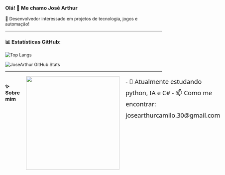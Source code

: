 ### Olá! 👋 Me chamo José Arthur

🎯 Desenvolvedor interessado em projetos de tecnologia, jogos e automação!

---
### 📊 Estatísticas GitHub:

![Top Langs](https://github-readme-stats.vercel.app/api/top-langs/?username=JoseArthurCamiloDosAnjos&layout=compact&langs_count=6&theme=tokyonight)

![JoseArthur GitHub Stats](https://github-readme-stats.vercel.app/api?username=JoseArthurCamiloDosAnjos&show_icons=true&theme=tokyonight)

---
<div style="display: flex; align-items: flex-start; gap: 20px;">
  
### ✨ Sobre mim
  
<img src="https://cdn.discordapp.com/attachments/726187588515528815/1370416835991830578/Jos1.gif?ex=681f6ba2&is=681e1a22&hm=c85f8e8a429e4b16e4dc2818edc58f4a37a3c9d5944d4f9e3a290decd4afd7aa&" width="300"/>
  <div style="max-width: 700px; font-family: 'Segoe UI', Tahoma, Geneva, Verdana, sans-serif; font-size: 20px; line-height: 1.8;">
- 🔭 Atualmente estudando python, IA e C#
- 📫 Como me encontrar: josearthurcamilo.30@gmail.com
  </div>
</div>
